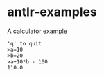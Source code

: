 # antlr-examples

A calculator example

    'q' to quit
    >a=10
    >b=20
    >a+10*b - 100
    110.0
